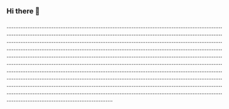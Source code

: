 ### Hi there 👋

.....................................................................................................................................................................................................................................................................................................................................................................................................................................................................................................................................................................................................................................................................................................................................................................................................................................................................................................................................................................................................................................................................................................................................................................................................................................................................................................................................................